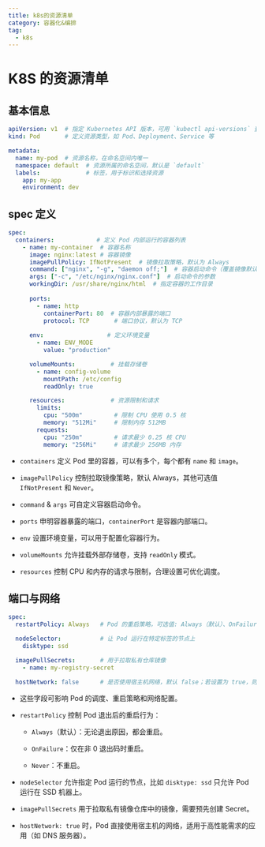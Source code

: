 ```yaml
---
title: k8s的资源清单
category: 容器化&编排
tag:
  - k8s
---
```




# K8S 的资源清单

## 基本信息

```yaml
apiVersion: v1  # 指定 Kubernetes API 版本，可用 `kubectl api-versions` 查看支持的版本
kind: Pod       # 定义资源类型，如 Pod、Deployment、Service 等

metadata:
  name: my-pod  # 资源名称，在命名空间内唯一
  namespace: default  # 资源所属的命名空间，默认是 `default`
  labels:             # 标签，用于标识和选择资源
    app: my-app
    environment: dev
```

## spec 定义

```yaml
spec:
  containers:            # 定义 Pod 内部运行的容器列表
    - name: my-container  # 容器名称
      image: nginx:latest # 容器镜像
      imagePullPolicy: IfNotPresent  # 镜像拉取策略，默认为 Always
      command: ["nginx", "-g", "daemon off;"]  # 容器启动命令（覆盖镜像默认 CMD）
      args: ["-c", "/etc/nginx/nginx.conf"]  # 启动命令的参数
      workingDir: /usr/share/nginx/html  # 指定容器的工作目录
      
      ports:
        - name: http
          containerPort: 80  # 容器内部暴露的端口
          protocol: TCP       # 端口协议，默认为 TCP
      
      env:                  # 定义环境变量
        - name: ENV_MODE
          value: "production"

      volumeMounts:          # 挂载存储卷
        - name: config-volume
          mountPath: /etc/config
          readOnly: true

      resources:             # 资源限制和请求
        limits:
          cpu: "500m"         # 限制 CPU 使用 0.5 核
          memory: "512Mi"     # 限制内存 512MB
        requests:
          cpu: "250m"         # 请求最少 0.25 核 CPU
          memory: "256Mi"     # 请求最少 256MB 内存
```



- `containers` 定义 Pod 里的容器，可以有多个，每个都有 `name` 和 `image`。

- `imagePullPolicy` 控制拉取镜像策略，默认 Always，其他可选值 `IfNotPresent` 和 `Never`。

- `command` & `args` 可自定义容器启动命令。

- `ports` 申明容器暴露的端口，`containerPort` 是容器内部端口。

- `env` 设置环境变量，可以用于配置化容器行为。

- `volumeMounts` 允许挂载外部存储卷，支持 `readOnly` 模式。

- `resources` 控制 CPU 和内存的请求与限制，合理设置可优化调度。

## 端口与网络

```yaml
spec:
  restartPolicy: Always   # Pod 的重启策略，可选值: Always（默认）、OnFailure、Never

  nodeSelector:           # 让 Pod 运行在特定标签的节点上
    disktype: ssd

  imagePullSecrets:       # 用于拉取私有仓库镜像
    - name: my-registry-secret

  hostNetwork: false      # 是否使用宿主机网络，默认 false；若设置为 true，则 Pod 直接使用宿主机网络
```

- 这些字段可影响 Pod 的调度、重启策略和网络配置。

- `restartPolicy` 控制 Pod 退出后的重启行为：

  - `Always`（默认）：无论退出原因，都会重启。

  - `OnFailure`：仅在非 0 退出码时重启。

  - `Never`：不重启。

- `nodeSelector` 允许指定 Pod 运行的节点，比如 `disktype: ssd` 只允许 Pod 运行在 SSD 机器上。

- `imagePullSecrets` 用于拉取私有镜像仓库中的镜像，需要预先创建 Secret。

- `hostNetwork: true` 时，Pod 直接使用宿主机的网络，适用于高性能需求的应用（如 DNS 服务器）。

